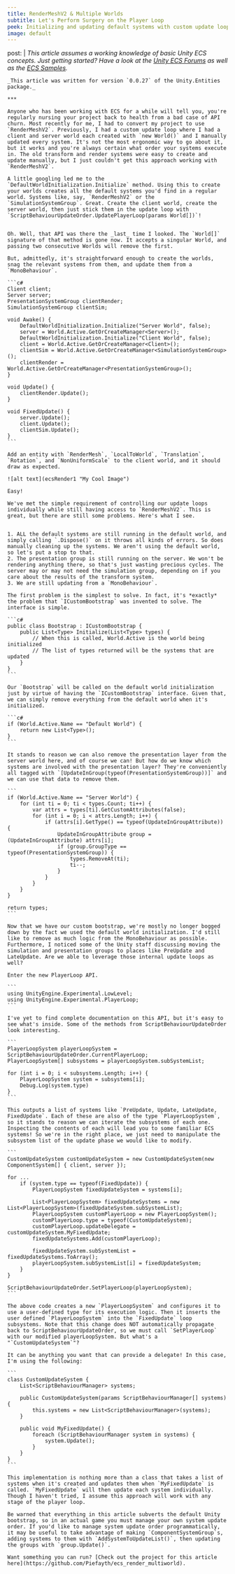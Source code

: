 ```yaml
---
title: RenderMeshV2 & Multiple Worlds
subtitle: Let's Perform Surgery on the Player Loop
peek: Initializing and updating default systems with custom update loops and multiple worlds.
image: default
---
```

post: |
    _This article assumes a working knowledge of basic Unity ECS concepts. Just getting started? Have a look at the [Unity ECS Forums](https://forum.unity.com/forums/entity-component-system-and-c-job-system.147/) as well as the [ECS Samples](https://github.com/Unity-Technologies/EntityComponentSystemSamples)._

    _This article was written for version `0.0.27` of the Unity.Entities package._

    ***

    Anyone who has been working with ECS for a while will tell you, you're regularly nursing your project back to health from a bad case of API churn. Most recently for me, I had to convert my project to use `RenderMeshV2`. Previously, I had a custom update loop where I had a client and server world each created with `new World()` and I manually updated every system. It's not the most ergonomic way to go about it, but it works and you're always certain what order your systems execute in. The old transform and render systems were easy to create and update manually, but I just couldn't get this approach working with `RenderMeshV2`.

    A little googling led me to the `DefaultWorldInitialization.Initialize` method. Using this to create your worlds creates all the default systems you'd find in a regular world. Systems like, say, `RenderMeshV2` or the `SimulationSystemGroup`. Great. Create the client world, create the server world, then just stick them in the update loop with `ScriptBehaviourUpdateOrder.UpdatePlayerLoop(params World[])`!


    Oh. Well, that API was there the _last_ time I looked. The `World[]` signature of that method is gone now. It accepts a singular World, and passing two consecutive Worlds will remove the first.

    But, admittedly, it's straightforward enough to create the worlds, snag the relevant systems from them, and update them from a `MonoBehaviour`. 

    ```c#
    Client client;
    Server server;
    PresentationSystemGroup clientRender;
    SimulationSystemGroup clientSim;

    void Awake() {
        DefaultWorldInitialization.Initialize("Server World", false);
        server = World.Active.GetOrCreateManager<Server>();
        DefaultWorldInitialization.Initialize("Client World", false);
        client = World.Active.GetOrCreateManager<Client>();
        clientSim = World.Active.GetOrCreateManager<SimulationSystemGroup>();
        clientRender = World.Active.GetOrCreateManager<PresentationSystemGroup>();
    }

    void Update() {
        clientRender.Update();
    }

    void FixedUpdate() {
        server.Update();
        client.Update();
        clientSim.Update();
    }
    ```

    Add an entity with `RenderMesh`, `LocalToWorld`, `Translation`, `Rotation`, and `NonUniformScale` to the client world, and it should draw as expected. 
    
    ![alt text](ecsRender1 "My Cool Image")

    Easy! 
    
    We've met the simple requirement of controlling our update loops individually while still having access to `RenderMeshV2`. This is great, but there are still some problems. Here's what I see.


    1. ALL the default systems are still running in the default world, and simply calling `.Dispose()` on it throws all kinds of errors. So does manually cleaning up the systems. We aren't using the default world, so let's put a stop to that.
    2. The presentation group is still running on the server. We won't be rendering anything there, so that's just wasting precious cycles. The server may or may not need the simulation group, depending on if you care about the results of the transform system.
    3. We are still updating from a `MonoBehaviour`.

    The first problem is the simplest to solve. In fact, it's *exactly* the problem that `ICustomBootstrap` was invented to solve. The interface is simple.

    ```c#
    public class Bootstrap : ICustomBootstrap {
        public List<Type> Initialize(List<Type> types) {
            // When this is called, World.Active is the world being initialized
            // The list of types returned will be the systems that are updated
        }
    }
    ```

    Our `Bootstrap` will be called on the default world initialization just by virtue of having the `ICustomBootstrap` interface. Given that, we can simply remove everything from the default world when it's initialized.

    ```c#
    if (World.Active.Name == "Default World") {
        return new List<Type>();
    }
    ```

    It stands to reason we can also remove the presentation layer from the server world here, and of course we can! But how do we know which systems are involved with the presentation layer? They're conveniently all tagged with `[UpdateInGroup(typeof(PresentationSystemGroup))]` and we can use that data to remove them.

    ```
    if (World.Active.Name == "Server World") {
        for (int ti = 0; ti < types.Count; ti++) {
            var attrs = types[ti].GetCustomAttributes(false);
            for (int i = 0; i < attrs.Length; i++) {
                if (attrs[i].GetType() == typeof(UpdateInGroupAttribute)) {
                    UpdateInGroupAttribute group = (UpdateInGroupAttribute) attrs[i];
                    if (group.GroupType == typeof(PresentationSystemGroup)) {
                        types.RemoveAt(ti);
                        ti--;
                    }
                }
            }
        }
    }

    return types;
    ```

    Now that we have our custom bootstrap, we're mostly no longer bogged down by the fact we used the default world initialization. I'd still like to remove as much logic from the MonoBehaviour as possible. Furthermore, I noticed some of the Unity staff discussing moving the simulation and presentation groups to places like PreUpdate and LateUpdate. Are we able to leverage those internal update loops as well?

    Enter the new PlayerLoop API.

    ```
    using UnityEngine.Experimental.LowLevel;
    using UnityEngine.Experimental.PlayerLoop;
    ```

    I've yet to find complete documentation on this API, but it's easy to see what's inside. Some of the methods from ScriptBehaviourUpdateOrder look interesting.

    ```
    PlayerLoopSystem playerLoopSystem = ScriptBehaviourUpdateOrder.CurrentPlayerLoop;
    PlayerLoopSystem[] subsystems = playerLoopSystem.subSystemList;

    for (int i = 0; i < subsystems.Length; i++) {
        PlayerLoopSystem system = subsystems[i];
        Debug.Log(system.type)
    }
    ```

    This outputs a list of systems like `PreUpdate, Update, LateUpdate, FixedUpdate`. Each of these are also of the type `PlayerLoopSystem`, so it stands to reason we can iterate the subsystems of each one. Inspecting the contents of each will lead you to some familiar ECS systems! So we're in the right place, we just need to manipulate the subsystem list of the update phase we would like to modify.

    ```
    CustomUpdateSystem customUpdateSystem = new CustomUpdateSystem(new ComponentSystem[] { client, server });

    for ...
        if (system.type == typeof(FixedUpdate)) {
            PlayerLoopSystem fixedUpdateSystem = systems[i];
        
            List<PlayerLoopSystem> fixedUpdateSystems = new List<PlayerLoopSystem>(fixedUpdateSystem.subSystemList);
            PlayerLoopSystem customPlayerLoop = new PlayerLoopSystem();
            customPlayerLoop.type = typeof(CustomUpdateSystem);
            customPlayerLoop.updateDelegate = customUpdateSystem.MyFixedUpdate;
            fixedUpdateSystems.Add(customPlayerLoop);
        
            fixedUpdateSystem.subSystemList = fixedUpdateSystems.ToArray();
            playerLoopSystem.subSystemList[i] = fixedUpdateSystem;
        }
    }

    ScriptBehaviourUpdateOrder.SetPlayerLoop(playerLoopSystem);
    ```

    The above code creates a new `PlayerLoopSystem` and configures it to use a user-defined type for its execution logic. Then it inserts the user defined `PlayerLoopSystem` into the `FixedUpdate` loop subsystems. Note that this change does NOT automatically propagate back to ScriptBehaviourUpdateOrder, so we must call `SetPlayerLoop` with our modified playerLoopSystem. But what's a "`CustomUpdateSystem`"?

    It can be anything you want that can provide a delegate! In this case, I'm using the following:

    ```
    class CustomUpdateSystem {
        List<ScriptBehaviourManager> systems;

        public CustomUpdateSystem(params ScriptBehaviourManager[] systems) {
            this.systems = new List<ScriptBehaviourManager>(systems);
        }

        public void MyFixedUpdate() {
            foreach (ScriptBehaviourManager system in systems) {
                system.Update();
            }
        }
    }
    ```

    This implementation is nothing more than a class that takes a list of systems when it's created and updates them when `MyFixedUpdate` is called. `MyFixedUpdate` will then update each system individually. Though I haven't tried, I assume this approach will work with any stage of the player loop.
    
    Be warned that everything in this article subverts the default Unity bootstrap, so in an actual game you must manage your own system update order. If you'd like to manage system update order programmatically, it may be useful to take advantage of making `ComponentSystemGroup`s, adding systems to them with `AddSystemToUpdateList()`, then updating the groups with `group.Update()`.

    Want something you can run? [Check out the project for this article here](https://github.com/Piefayth/ecs_render_multiworld).
